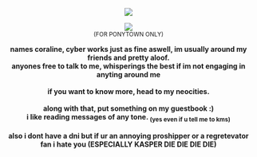 <p align="center"> <img src="https://komarev.com/ghpvc/?username=cybercomponents"> </a>
<p align="center">  <img src="https://64.media.tumblr.com/0e2db92755ff8bcc07082c5610949a9f/7a90604eec2f4869-10/s500x750/4119a6fbcc59256bc4e168f3944ec566d011f55b.pnj"/>
<br>
<sub> (FOR PONYTOWN ONLY) </sub> </p>
<p align="center">
<strong> names coraline, cyber works just as fine aswell, im usually around my friends and pretty aloof.</small>
<br>
anyones free to talk to me, whisperings the best if im not engaging in anyting around me <br> </br> if you want to know more, head to my neocities.
<br> </br>
along with that, put something on  my guestbook :) 
<br>
i like reading messages of any tone. <sub> (yes even if u tell me to kms)</sub>
<br> </br>
also i dont have a dni but if ur an annoying proshipper or a regretevator fan i hate you (ESPECIALLY KASPER DIE DIE DIE DIE)   </strong>
</p>
